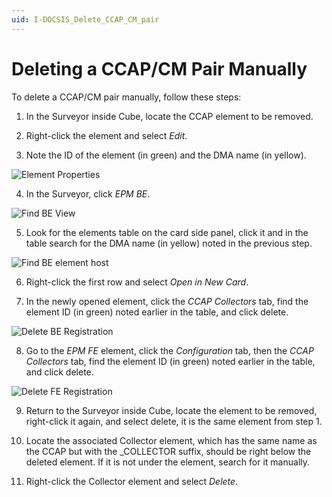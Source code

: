 ```yaml
---
uid: I-DOCSIS_Delete_CCAP_CM_pair
---
```


# Deleting a CCAP/CM Pair Manually

To delete a CCAP/CM pair manually, follow these steps:

1. In the Surveyor inside Cube, locate the CCAP element to be removed.

1. Right-click the element and select *Edit*.

1. Note the ID of the element (in green) and the DMA name (in yellow).

![Element Properties](~/user-guide/images/Delete_propertiesOfElement.png)

4. In the Surveyor, click *EPM BE*.

![Find BE View](~/user-guide/images/Delete_BEFind.png)

5. Look for the elements table on the card side panel,  click it and  in the table search for the DMA name (in yellow) noted in the previous step.

![Find BE element host](~/user-guide/images/Delete_SearchHost.png)

6. Right-click the first row and select *Open in New Card*.

7. In the newly opened element, click the *CCAP Collectors* tab, find the element ID (in green) noted earlier in the table, and click delete.

![Delete BE Registration](~/user-guide/images/Delete_BEDeleteRegistration.png)

8. Go to the *EPM FE* element, click the *Configuration* tab, then the *CCAP Collectors* tab, find the element ID (in green) noted earlier in the table, and click delete.

![Delete FE Registration](~/user-guide/images/Delete_FEDeleteRegistration.png)

9. Return to the Surveyor inside Cube, locate the element to be removed, right-click it again, and select delete, it is the same element from step 1.

10. Locate the associated Collector element, which has the same name as the CCAP but with the _COLLECTOR suffix, should be right below the deleted element. If it is not under the element, search for it manually.

11. Right-click the Collector element and select *Delete*.